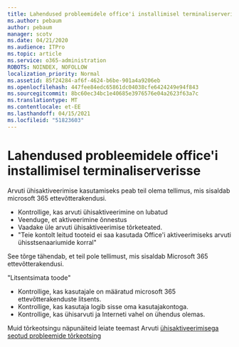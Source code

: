 ```yaml
---
title: Lahendused probleemidele office'i installimisel terminaliserverisse
ms.author: pebaum
author: pebaum
manager: scotv
ms.date: 04/21/2020
ms.audience: ITPro
ms.topic: article
ms.service: o365-administration
ROBOTS: NOINDEX, NOFOLLOW
localization_priority: Normal
ms.assetid: 85f24284-af6f-4624-b6be-901a4a9206eb
ms.openlocfilehash: 447fee84edc65861dc04038cfe6424249e94f843
ms.sourcegitcommit: 8bc60ec34bc1e40685e3976576e04a2623f63a7c
ms.translationtype: MT
ms.contentlocale: et-EE
ms.lasthandoff: 04/15/2021
ms.locfileid: "51823603"
---
```

# <a name="solutions-for-issues-around-installing-office-on-a-terminal-server"></a>Lahendused probleemidele office'i installimisel terminaliserverisse

Arvuti ühisaktiveerimise kasutamiseks peab teil olema tellimus, mis sisaldab microsoft 365 ettevõtterakendusi.
  
- Kontrollige, kas arvuti ühisaktiveerimine on lubatud
- Veenduge, et aktiveerimine õnnestus
- Vaadake üle arvuti ühisaktiveerimise tõrketeated.
- "Teie kontolt leitud tooteid ei saa kasutada Office'i aktiveerimiseks arvuti ühisstsenaariumide korral"
  
See tõrge tähendab, et teil pole tellimust, mis sisaldab Microsoft 365 ettevõtterakendusi.

"Litsentsimata toode"

- Kontrollige, kas kasutajale on määratud microsoft 365 ettevõtterakenduste litsents.
- Kontrollige, kas kasutaja logib sisse oma kasutajakontoga.
- Kontrollige, kas ühisarvuti ja Interneti vahel on ühendus olemas.

Muid tõrkeotsingu näpunäiteid leiate teemast Arvuti [ühisaktiveerimisega seotud probleemide tõrkeotsing](https://docs.microsoft.com/DeployOffice/troubleshoot-shared-computer-activation)